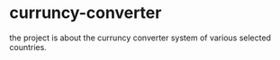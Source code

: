 # curruncy-converter
the project is about the curruncy converter system of various selected countries. 
